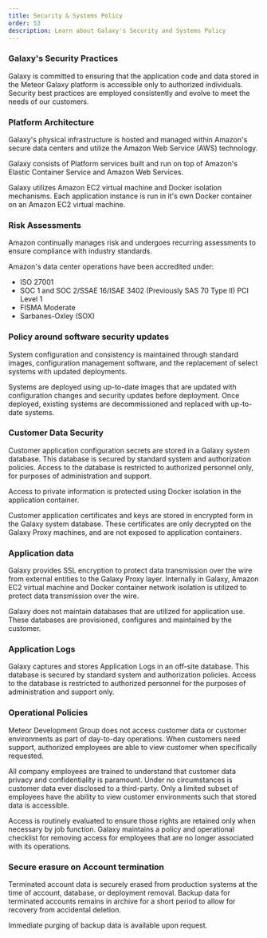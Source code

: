 ```yaml
---
title: Security & Systems Policy
order: 53
description: Learn about Galaxy's Security and Systems Policy
---
```


<h3 id="galaxy-security">Galaxy's Security Practices</h3>

Galaxy is committed to ensuring that  the application code and data stored in the Meteor Galaxy platform is accessible only to authorized individuals. Security best practices are employed consistently and evolve to meet the needs of our customers.

<h3 id="platform-architecture">Platform Architecture</h3>

Galaxy's physical infrastructure is hosted and managed within Amazon's secure data centers and utilize the Amazon Web Service (AWS) technology.

Galaxy consists of Platform services built and run on top of Amazon's Elastic Container Service and Amazon Web Services.

Galaxy utilizes Amazon EC2 virtual machine and Docker isolation mechanisms. Each application instance is run in it's own Docker container on an Amazon EC2 virtual machine.

<h3 id="risk-assessments">Risk Assessments</h3>

Amazon continually manages risk and undergoes recurring assessments to ensure compliance with industry standards.

Amazon's data center operations have been accredited under:
- ISO 27001
- SOC 1 and SOC 2/SSAE 16/ISAE 3402 (Previously SAS 70 Type II) PCI Level 1
- FISMA Moderate
- Sarbanes-Oxley (SOX)

<h3 id="policy-security-updates">Policy around software security updates</h3>

System configuration and consistency is maintained through standard images, configuration management software, and the replacement of select  systems with updated deployments.

Systems are deployed using up-to-date images that are updated with configuration changes and security updates before deployment. Once deployed, existing systems are decommissioned and replaced with up-to-date systems.

<h3 id="customer-data-security">Customer Data Security</h3>

Customer application configuration secrets are stored in a Galaxy system database. This database is secured by standard system and authorization policies. Access to the database is restricted to authorized personnel only, for purposes of administration and support.

Access to private information is protected using Docker isolation in the application container.

Customer application certificates and keys are stored in encrypted form in the Galaxy system database. These certificates are only decrypted on the Galaxy Proxy machines, and are not exposed to application containers.

<h3 id="application-data">Application data</h3>

Galaxy provides SSL encryption to protect data transmission over the wire from external entities to the Galaxy Proxy layer. Internally in Galaxy, Amazon EC2 virtual machine and Docker container network isolation is utilized to protect data transmission over the wire.

Galaxy does not maintain databases that are utilized for application use. These databases are provisioned, configures and maintained by the customer.

<h3 id="application-logs">Application Logs</h3>

Galaxy captures and stores Application Logs in an off-site database. This database is secured by standard system and authorization policies. Access to the database is restricted to authorized personnel for the purposes of administration and support only.

<h3 id="policy-operational">Operational Policies</h3>

Meteor Development Group does not access customer data or customer environments as part of day-to-day operations. When customers need support, authorized employees are able to view customer when specifically requested.

All company employees are trained to understand that customer data privacy and confidentiality is paramount. Under no circumstances is customer data ever disclosed to a third-party. Only a limited subset of employees have the ability to view customer environments such that stored data is accessible.

Access is routinely evaluated to ensure those rights are retained only when necessary by job function. Galaxy maintains a policy and operational checklist for removing access for employees that are no longer associated with its operations.

<h3 id="secure-erasure">Secure erasure on Account termination</h3>

Terminated account data is securely erased from production systems at the time of account, database, or deployment removal. Backup data for terminated accounts remains in archive for a short period to allow for recovery from accidental deletion.

Immediate purging of backup data is available upon request.
